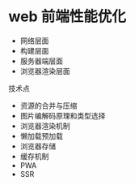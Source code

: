 # web 前端性能优化

- 网络层面
- 构建层面
- 服务器端层面
- 浏览器渲染层面


技术点

- 资源的合并与压缩
- 图片编解码原理和类型选择
- 浏览器渲染机制
- 懒加载预加载
- 浏览器存储
- 缓存机制
- PWA
- SSR
